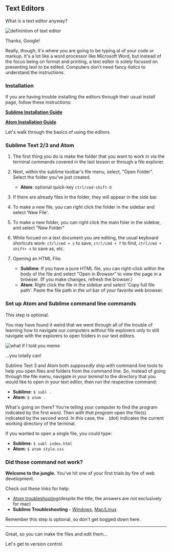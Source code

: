 ## Text Editors
What is a text editor anyway?

![definintion of text editor](https://s3-us-west-2.amazonaws.com/wwcode-webdev/text-editor.png)

Thanks, Google!

Really, though, it's where you are going to be typing al of your code or markup. It's a lot like a word processor like Microsoft Word, but instead of the focus being on format and printing, a text editor is solely focused on presenting text to be edited. Computers don't need fancy _italics_ to understand the instructions.

### Installation

If you are having trouble installing the editors through their usual install page, follow these instructions:

**[Sublime Installation Guide](http://docs.sublimetext.info/en/latest/getting_started/install.html)**

**[Atom Installation Guide](http://flight-manual.atom.io/getting-started/sections/installing-atom/)**

Let's walk through the basics of using the editors.

### Sublime Text 2/3 and Atom

1. The first thing you do is make the folder that you want to work in via the terminal commands covered in the last lesson or through a file explorer.

2. Next, within the sublime toolbar's file menu, select, "Open Folder". Select the folder you've just created.
    - **Atom**: optional quick-key `ctrl/cmd-shift-O`

3. If there are already files in the folder, they will appear in the side bar.

4. To make a new file, you can right click the folder in the sidebar and select 'New File'.

5. To make a new folder, you can right click the main foler in the sidebar, and select "New Folder"

7. While focued on a text document you are editing, the usual keyboard shortcuts work: `ctrl/cmd + s` to save, `ctrl/cmd + f` to find, `ctrl/cmd + shift+ s` to save as, etc.

6. Opening an HTML File:
    - **Sublime**: If you have a pure HTML file, you can right-click within the body of the file and select "Open in Browser" to view the page in a browser. (If you make changes, refresh the browser.)
    - **Atom**: Right click the file in the sidebar and select 'Copy full file path'. Paste the file path in the url bar of your favorite web browser.


### Set up Atom and Sublime command line commands

This step is optional.

You may have found it weird that we went through all of the trouble of learning how to navigate our computers _without_ file explorers only to still navigate with the explorers to open folders in our text editors.

![what if I told you meme](http://www.troll.me/images2/what-if-i-told-you/what-if-i-told-you.jpg)

...you totally can!

Sublime Text 3 and Atom both _supposedly_ ship with command line tools to help you open files and folders from the command line. So, instead of going through the file menu, navigate _in your teminal_ to the directory that you would like to open in your text editor, then run the respective command:

- **Sublime**: `$ subl .`
- **Atom**: `$ atom .`

What's going on there? You're telling your computer to find the program indicated by the first word. Then _with that program_ open the file(s) indicated by the second word. In this case, the `.` (dot) indicates the current working directory of the terminal.

If you wanted to open a single file, you could type:

- **Sublime**: `$ subl index.html`
- **Atom**: `$ atom style.css`

### Did those command not work?

**Welcome to the jungle.** You've hit one of your first trials by fire of web development.

Check out these links for help:

- [Atom troubleshooting](http://stackoverflow.com/questions/22390709/how-to-open-atom-editor-from-command-line-in-os-x)(despite the title, the answers are not exclusively for mac)
- **Sublime Troubleshooting** - [Windows](https://scotch.io/tutorials/open-sublime-text-from-the-command-line-using-subl-exe-windows), [Mac/Linux](http://stackoverflow.com/questions/16199581/opening-sublime-text-on-command-line-as-subl-on-mac-os)

Remember this step is optional, so don't get bogged down here.

---

Great, so you can make the files and edit them...

<p class="closing">Let's get to version control.</p>